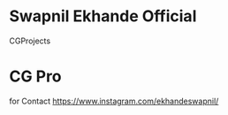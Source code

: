 # Swapnil Ekhande Official
CGProjects
<h1>CG Pro</h1>

for Contact
https://www.instagram.com/ekhandeswapnil/
